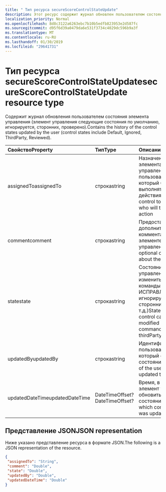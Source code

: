 ```yaml
---
title: " Тип ресурса secureScoreControlStateUpdate"
description: Этот ресурс содержит журнал обновлен пользователем состояния элемента управления (элемент управления следующие состояния по умолчанию, игнорируется, сторонних, проверено).
localization_priority: Normal
ms.openlocfilehash: 8d8c3122a6263ebc7b10b5edfb823953e2d587fc
ms.sourcegitcommit: d95f6d39a0479da6e531f3734c4029dc596b9a3f
ms.translationtype: MT
ms.contentlocale: ru-RU
ms.lasthandoff: 01/30/2019
ms.locfileid: "29641731"
---
```

 #  <a name="securescorecontrolstateupdate-resource-type"></a><span data-ttu-id="2b2a0-103">Тип ресурса secureScoreControlStateUpdate</span><span class="sxs-lookup"><span data-stu-id="2b2a0-103">secureScoreControlStateUpdate resource type</span></span>
<span data-ttu-id="2b2a0-104">Содержит журнал обновления пользователем состояния элемента управления (элемент управления следующие состояния по умолчанию, игнорируется, сторонних, проверено).</span><span class="sxs-lookup"><span data-stu-id="2b2a0-104">Contains the history of the control states updated by the user (control states include Default, Ignored, ThirdParty, Reviewed).</span></span>

|<span data-ttu-id="2b2a0-105">Свойство</span><span class="sxs-lookup"><span data-stu-id="2b2a0-105">Property</span></span> |<span data-ttu-id="2b2a0-106">Тип</span><span class="sxs-lookup"><span data-stu-id="2b2a0-106">Type</span></span> |<span data-ttu-id="2b2a0-107">Описание</span><span class="sxs-lookup"><span data-stu-id="2b2a0-107">Description</span></span> |
|:--|:--|:--|
|<span data-ttu-id="2b2a0-108">assignedTo</span><span class="sxs-lookup"><span data-stu-id="2b2a0-108">assignedTo</span></span> | <span data-ttu-id="2b2a0-109">строка</span><span class="sxs-lookup"><span data-stu-id="2b2a0-109">string</span></span> | <span data-ttu-id="2b2a0-110">Назначение элемента управления для пользователя, который будет выполнять действия</span><span class="sxs-lookup"><span data-stu-id="2b2a0-110">Assign the control to the user who will take the action</span></span> |
|<span data-ttu-id="2b2a0-111">comment</span><span class="sxs-lookup"><span data-stu-id="2b2a0-111">comment</span></span> | <span data-ttu-id="2b2a0-112">строка</span><span class="sxs-lookup"><span data-stu-id="2b2a0-112">string</span></span> | <span data-ttu-id="2b2a0-113">Предоставляет дополнительный комментарий об элементе управления</span><span class="sxs-lookup"><span data-stu-id="2b2a0-113">Provides optional comment about the control</span></span> |
|<span data-ttu-id="2b2a0-114">state</span><span class="sxs-lookup"><span data-stu-id="2b2a0-114">state</span></span> | <span data-ttu-id="2b2a0-115">строка</span><span class="sxs-lookup"><span data-stu-id="2b2a0-115">string</span></span> | <span data-ttu-id="2b2a0-116">Состояние элемента управления можно изменить с помощью команды ИСПРАВЛЕНИЯ (Ex: игнорируется, сторонних и т.д.)</span><span class="sxs-lookup"><span data-stu-id="2b2a0-116">State of the control can be modified using PATCH command(Ex: ignored, thirdParty etc)</span></span> |
|<span data-ttu-id="2b2a0-117">updatedBy</span><span class="sxs-lookup"><span data-stu-id="2b2a0-117">updatedBy</span></span> | <span data-ttu-id="2b2a0-118">строка</span><span class="sxs-lookup"><span data-stu-id="2b2a0-118">string</span></span> |<span data-ttu-id="2b2a0-119">Идентификатор пользователя, который обновить состояние клиента</span><span class="sxs-lookup"><span data-stu-id="2b2a0-119">ID of the user who updated tenant state</span></span> |
|<span data-ttu-id="2b2a0-120">updatedDateTime</span><span class="sxs-lookup"><span data-stu-id="2b2a0-120">updatedDateTime</span></span> | <span data-ttu-id="2b2a0-121">DateTimeOffset?</span><span class="sxs-lookup"><span data-stu-id="2b2a0-121">DateTimeOffset?</span></span> |<span data-ttu-id="2b2a0-122">Время, в какой элемент управления обновить состояние</span><span class="sxs-lookup"><span data-stu-id="2b2a0-122">Time at which control state was updated</span></span> |
 ## <a name="json-representation"></a><span data-ttu-id="2b2a0-123">Представление JSON</span><span class="sxs-lookup"><span data-stu-id="2b2a0-123">JSON representation</span></span>
 <span data-ttu-id="2b2a0-124">Ниже указано представление ресурса в формате JSON.</span><span class="sxs-lookup"><span data-stu-id="2b2a0-124">The following is a JSON representation of the resource.</span></span>
 <!-- {
  "blockType": "resource",
  "optionalProperties": [
   ],
  "@odata.type": "microsoft.graph.secureScoreControlStateUpdate"
}-->
 ```json
{
  "assignedTo": "String",
  "comment": "Double",
  "state": "Double",
  "updatedBy": "Double",
  "updatedDateTime": "Double"
}
 ```
 <!-- {
  "type": "#page.annotation",
  "description": "secureScoreControlStateUpdate resource",
  "keywords": "",
  "section": "documentation",
  "tocPath": ""
}-->
